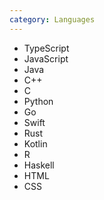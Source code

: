 ```yaml
---
category: Languages
---
```


- TypeScript
- JavaScript
- Java
- C++
- C
- Python
- Go
- Swift
- Rust
- Kotlin
- R
- Haskell
- HTML
- CSS